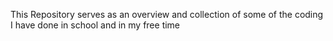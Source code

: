 This Repository serves as an overview and collection of some of the coding I have done 
in school and in my free time